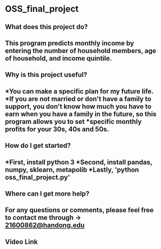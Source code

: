 ﻿# OSS_final_project
## What does this project do?
This program predicts monthly income by entering the number of household members, age of household, and income quintile.
-------------------------------
## Why is this project useful?
*You can make a specific plan for my future life.
*If you are not married or don't have a family to support, you don't know how much you have to earn when you have a family in the future, so this program allows you to set *specific monthly profits for your 30s, 40s and 50s.
-------------------------------
## How do I get started?
*First, install python 3
*Second, install pandas, numpy, sklearn, metapolib
*Lastly, \'python oss_final_project.py\'
---------------------------------
## Where can I get more help?
For any questions or comments, please feel free to contact me through -> 21600862@handong.edu
--------------------------------
## Video Link
